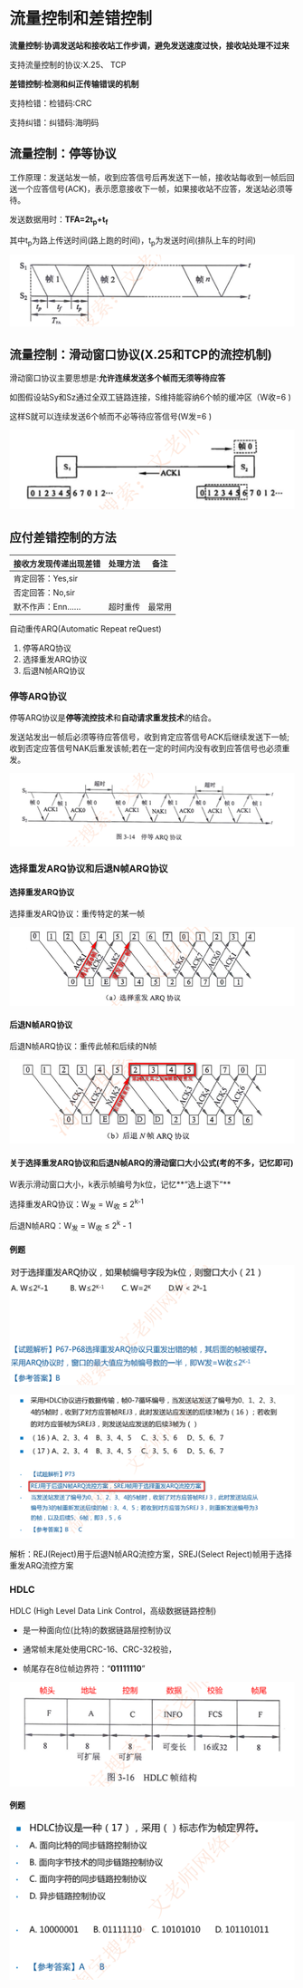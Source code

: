 # 流量控制和差错控制

**流量控制∶协调发送站和接收站工作步调，避免发送速度过快，接收站处理不过来**

支持流量控制的协议∶X.25、 TCP

**差错控制∶检测和纠正传输错误的机制**

支持检错：检错码∶CRC

支持纠错：纠错码∶海明码

## 流量控制：停等协议

工作原理：发送站发一帧，收到应答信号后再发送下一帧，接收站每收到一帧后回送一个应答信号(ACK)，表示愿意接收下一帧，如果接收站不应答，发送站必须等待。

发送数据用时：**TFA=2t<sub>p</sub>+t<sub>f</sub>**     

其中t<sub>p</sub>为路上传送时间(路上跑的时间)，t<sub>p</sub>为发送时间(排队上车的时间)

![image-20230223204151018](./assets/image-20230223204151018.png)

## 流量控制：滑动窗口协议(X.25和TCP的流控机制)

滑动窗口协议主要思想是∶**允许连续发送多个帧而无须等待应答**

如图假设站Sy和Sz通过全双工链路连接，S维持能容纳6个帧的缓冲区（W收=6 )

这样S就可以连续发送6个帧而不必等待应答信号(W发=6 )

![image-20230223204431921](./assets/image-20230223204431921.png)

## 应付差错控制的方法

| 接收方发现传递出现差错 | 处理方法 | 备注   |
| ---------------------- | -------- | ------ |
| 肯定回答：Yes,sir      |          |        |
| 否定回答：No,sir       |          |        |
| 默不作声：Enn……        | 超时重传 | 最常用 |

自动重传ARQ(Automatic Repeat reQuest)

1. 停等ARQ协议
2. 选择重发ARQ协议
3. 后退N帧ARQ协议

### 停等ARQ协议

停等ARQ协议是**停等流控技术**和**自动请求重发技术**的结合。

发送站发出一帧后必须等待应答信号，收到肯定应答信号ACK后继续发送下一帧;收到否定应答信号NAK后重发该帧;若在一定的时间内没有收到应答信号也必须重发。

![image-20230223205133087](./assets/image-20230223205133087.png)

### 选择重发ARQ协议和后退N帧ARQ协议

#### 选择重发ARQ协议

选择重发ARQ协议：重传特定的某一帧

![image-20230223205401345](./assets/image-20230223205401345.png)

#### 后退N帧ARQ协议

后退N帧ARQ协议：重传此帧和后续的N帧

![image-20230223205410816](./assets/image-20230223205410816.png)

#### 关于选择重发ARQ协议和后退N帧ARQ的滑动窗口大小公式(考的不多，记忆即可)

W表示滑动窗口大小，k表示帧编号为k位，记忆**“选上退下”**

选择重发ARQ协议：W<sub>发</sub> = W<sub>收</sub> ≤ 2<sup>k-1</sup>

后退N帧ARQ：W<sub>发</sub> = W<sub>收</sub> ≤ 2<sup>k</sup> - 1

#### 例题

![image-20230223210736553](./assets/image-20230223210736553.png)



![image-20230223210822352](./assets/image-20230223210822352.png)

解析：REJ(Reject)用于后退N帧ARQ流控方案，SREJ(Select Reject)帧用于选择重发ARQ流控方案

### HDLC

HDLC (High Level Data Link Control，高级数据链路控制)

- 是一种面向位(比特)的数据链路层控制协议

- 通常帧末尾处使用CRC-16、CRC-32校验，
- 帧尾存在8位帧边界符：“**01111110**”

![image-20230223211204428](./assets/image-20230223211204428.png)

#### 例题

![image-20230223211403916](./assets/image-20230223211403916.png)